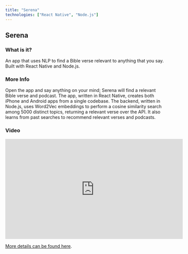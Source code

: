```yaml
---
title: "Serena"
technologies: ["React Native", "Node.js"]
---
```


## Serena

### What is it?

An app that uses NLP to find a Bible verse relevant to anything that you say. Built with React Native and Node.js.

### More Info

Open the app and say anything on your mind; Serena will find a relevant Bible verse and podcast. The app, written in React Native, creates both iPhone and Android apps from a single codebase. The backend, written in Node.js, uses Word2Vec embeddings to perform a cosine similarity search among 5000 distinct topics, returning a relevant verse over the API. It also learns from past searches to recommend relevant verses and podcasts.

### Video

<iframe width="560" height="315" src="https://www.youtube.com/embed/8H6kkG4PlqA" frameborder="0" allow="accelerometer; autoplay; clipboard-write; encrypted-media; gyroscope; picture-in-picture" allowfullscreen></iframe>

[More details can be found here](https://dayangrah.am/work/serena).
